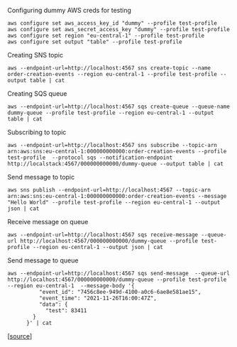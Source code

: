 Configuring dummy AWS creds for testing

```
aws configure set aws_access_key_id "dummy" --profile test-profile
aws configure set aws_secret_access_key "dummy" --profile test-profile
aws configure set region "eu-central-1" --profile test-profile
aws configure set output "table" --profile test-profile
```


Creating SNS topic

`aws --endpoint-url=http://localhost:4567 sns create-topic --name order-creation-events --region eu-central-1 --profile test-profile --output table | cat`


Creating SQS queue

`aws --endpoint-url=http://localhost:4567 sqs create-queue --queue-name dummy-queue --profile test-profile --region eu-central-1 --output table | cat`


Subscribing to topic

`aws --endpoint-url=http://localhost:4567 sns subscribe --topic-arn   arn:aws:sns:eu-central-1:000000000000:order-creation-events --profile test-profile  --protocol sqs --notification-endpoint http://localstack:4567/000000000000/dummy-queue --output table | cat`


Send message to topic

`aws sns publish --endpoint-url=http://localhost:4567 --topic-arn arn:aws:sns:eu-central-1:000000000000:order-creation-events --message "Hello World" --profile test-profile --region eu-central-1 --output json | cat`


Receive message on queue

`aws --endpoint-url=http://localhost:4567 sqs receive-message --queue-url http://localhost:4567/000000000000/dummy-queue --profile test-profile --region eu-central-1 --output json | cat`


Send message to queue

```
aws --endpoint-url=http://localhost:4567 sqs send-message  --queue-url http://localhost:4567/000000000000/dummy-queue --profile test-profile --region eu-central-1  --message-body '{
          "event_id": "7456c8ee-949d-4100-a0c6-6ae8e581ae15",
          "event_time": "2021-11-26T16:00:47Z",
          "data": {
            "test": 83411
        }
      }' | cat
```



[[source](https://medium.com/@anchan.ashwithabg95/using-localstack-sns-and-sqs-for-devbox-testing-fa09de5e3bbb)]